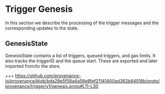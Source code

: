 <!--
order: 7
-->

# Trigger Genesis

In this section we describe the processing of the trigger messages and the corresponding updates to the state.


## GenesisState

GenesisState contains a list of triggers, queued triggers, and gas limits. It also tracks the triggerID and the queue start. These are exported and later imported from/to the store.

+++ https://github.com/provenance-io/provenance/blob/bda28e5f58a4a58e8fef21141400ad362b84518b/proto/provenance/trigger/v1/genesis.proto#L11-L30

